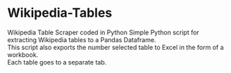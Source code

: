 # Wikipedia-Tables
Wikipedia Table Scraper coded in Python
Simple Python script for extracting Wikipedia tables to a Pandas Dataframe.  
This script also exports the number selected table to Excel in the form of a workbook.  
Each table goes to a separate tab.
